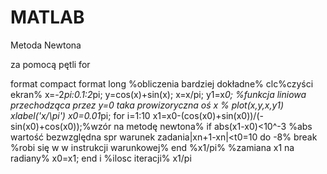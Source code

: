 MATLAB
======

Metoda Newtona

za pomocą pętli for 

format compact
format long %obliczenia bardziej dokładne%
clc%czyści ekran%
x=-2*pi:0.1:2*pi;
y=cos(x)+sin(x);
x=x/pi;
y1=x*0; %funkcja liniowa przechodząca przez y=0 taka prowizoryczna oś x %
plot(x,y,x,y1)
xlabel('x/\pi') 
x0=0.01*pi;
for i=1:10
    x1=x0-(cos(x0)+sin(x0))/(-sin(x0)+cos(x0));%wzór na metodę newtona%
    if abs(x1-x0)<10^-3 %abs wartość bezwzględna spr warunek zadania|xn+1-xn|<t0=10 do -8%
        break %robi się w w instrukcji warunkowej%
    end
    %x1/pi% %zamiana x1 na radiany% 
    x0=x1;
end
i %ilosc iteracji%
x1/pi

